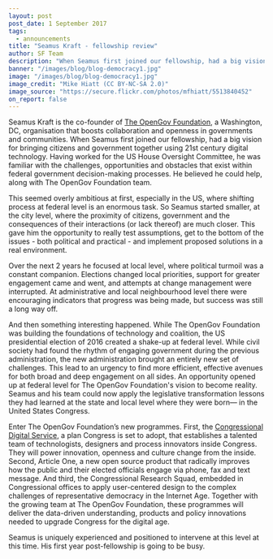 ```yaml
---
layout: post
post_date: 1 September 2017
tags:
  - announcements
title: "Seamus Kraft - fellowship review"
author: SF Team
description: "When Seamus first joined our fellowship, had a big vision for bringing citizens and government together using 21st century digital technology."
banner: "/images/blog/blog-democracy1.jpg"
image: "/images/blog/blog-democracy1.jpg"
image_credit: "Mike Hiatt (CC BY-NC-SA 2.0)"
image_source: "https://secure.flickr.com/photos/mfhiatt/5513840452"
on_report: false
---
```


Seamus Kraft is the co-founder of [The OpenGov Foundation](https://opengovfoundation.org/), a Washington, DC, organisation that boosts collaboration and openness in governments and communities. When Seamus first joined our fellowship, had a big vision for bringing citizens and government together using 21st century digital technology. Having worked for the US House Oversight Committee, he was familiar with the challenges, opportunities and obstacles that exist within federal government decision-making processes. He believed he could help, along with The OpenGov Foundation team.

This seemed overly ambitious at first, especially in the US, where shifting process at federal level is an enormous task. So Seamus started smaller, at the city level, where the proximity of citizens, government and the consequences of their interactions (or lack thereof) are much closer. This gave him the opportunity to really test assumptions, get to the bottom of the issues - both political and practical - and implement proposed solutions in a real environment.  

Over the next 2 years he focused at local level, where political turmoil was a constant companion. Elections changed local priorities, support for greater engagement came and went, and attempts at change management were interrupted. At administrative and local neighbourhood level there were encouraging indicators that progress was being made, but success was still a long way off.  

And then something interesting happened. While The OpenGov Foundation was building the foundations of technology and coalition, the US presidential election of 2016 created a shake-up at federal level. While civil society had found the rhythm of engaging government during the previous administration, the new administration brought an entirely new set of challenges. This lead to an urgency to find more efficient, effective avenues for both broad and deep engagement on all sides. An opportunity opened up at federal level for The OpenGov Foundation's vision to become reality. Seamus and his team could now apply the legislative transformation lessons they had learned at the state and local level where they were born— in the United States Congress.   

Enter The OpenGov Foundation’s new programmes.  First, the [Congressional Digital Service](https://congressionaldigitalservice.org/), a plan Congress is set to adopt, that establishes a talented team of technologists, designers and process innovators inside Congress. They will power innovation, openness and culture change from the inside. Second, Article One, a new open source product that radically improves how the public and their elected officials engage via phone, fax and text message. And third, the Congressional Research Squad, embedded in Congressional offices to apply user-centered design to the complex challenges of representative democracy in the Internet Age.  Together with the growing team at The OpenGov Foundation, these programmes will deliver the data-driven understanding, products and policy innovations needed to upgrade Congress for the digital age.  

Seamus is uniquely experienced and positioned to intervene at this level at this time. His first year post-fellowship is going to be busy.